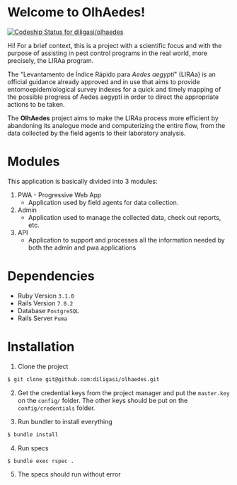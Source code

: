 # Welcome to OlhAedes!

[![Codeship Status for diligasi/olhaedes](https://app.codeship.com/projects/8a15e08f-7a4c-4a82-ad2a-8c64c7f09ad9/status?branch=main)](https://app.codeship.com/projects/456950)

Hi! For a brief context, this is a project with a scientific focus and with the purpose of assisting in pest control programs in the real world, more precisely, the LIRAa program.

The "Levantamento de Índice Rápido para *Aedes aegypti*" (LIR*A*a) is an official guidance already approved and in use that aims to provide entomoepidemiological survey indexes for a quick and timely mapping of the possible progress of Aedes aegypti in order to direct the appropriate actions to be taken.

The **OlhAedes** project aims to make the LIR*A*a process more efficient by abandoning its analogue mode and computerizing the entire flow, from the data collected by the field agents to their laboratory analysis.

# Modules

This application is basically divided into 3 modules:

1. PWA - Progressive Web App
    - Application used by field agents for data collection.
2. Admin
    - Application used to manage the collected data, check out reports, etc.
3. API
    - Application to support and processes all the information needed by both the admin and pwa  applications

# Dependencies

- Ruby Version  `3.1.0`
- Rails Version  `7.0.2`
- Database  `PostgreSQL`
- Rails Server  `Puma`

# Installation

1. Clone the project
```bash
$ git clone git@github.com:diligasi/olhaedes.git
```

2. Get the credential keys from the project manager and put the `master.key` on the `config/` folder. The other keys should be put on the `config/credentials` folder.

3. Run bundler to install everything
```bash
$ bundle install
```

4. Run specs
```bash
$ bundle exec rspec .
```

5. The specs should run without error
